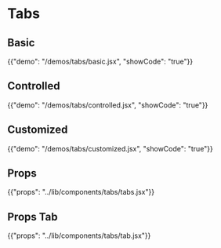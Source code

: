 # Tabs

## Basic

{{"demo": "/demos/tabs/basic.jsx", "showCode": "true"}}

## Controlled

{{"demo": "/demos/tabs/controlled.jsx", "showCode": "true"}}

## Customized

{{"demo": "/demos/tabs/customized.jsx", "showCode": "true"}}

## Props

{{"props": "../lib/components/tabs/tabs.jsx"}}

## Props Tab

{{"props": "../lib/components/tabs/tab.jsx"}}